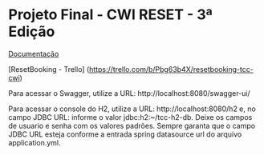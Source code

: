# Projeto Final - CWI RESET - 3ª Edição

[Documentação](https://github.com/cwi-reset/edicao-03-level-2/tree/master/TCC)

[ResetBooking - Trello] (https://trello.com/b/Pbg63b4X/resetbooking-tcc-cwi)

Para acessar o Swagger, utilize a URL: http://localhost:8080/swagger-ui/

Para acessar o console do H2, utilize a URL: http://localhost:8080/h2 e, no campo JDBC URL: informe o valor jdbc:h2:~/tcc-h2-db. Deixe os campos de usuario e senha com os valores padrões. Sempre garanta que o campo JDBC URL esteja conforme a entrada spring datasource url do arquivo application.yml.
